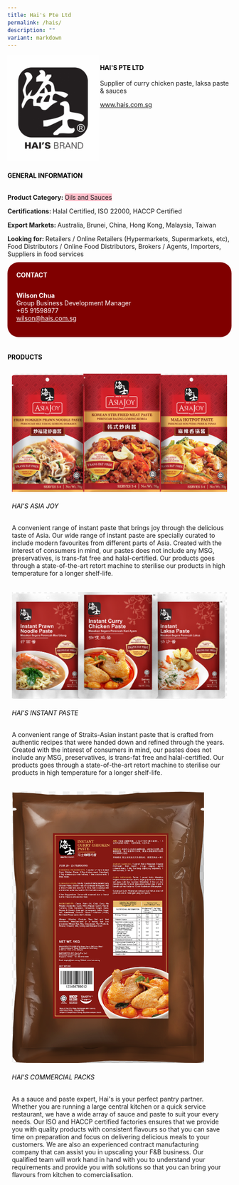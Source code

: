 ```yaml
---
title: Hai's Pte Ltd
permalink: /hais/
description: ""
variant: markdown
---
```

<div class="flex-paragraph"> 
<p style="text-transform: uppercase">
</p>
</div> 
<div class="flex-container" style="display: flex; flex-wrap: wrap;"> 
<div class="card sgds" style="flex: 1 1 40%; display: block;">
<img src="/images/hai_s_logo.jpg">
</div> 
<div class="card-sgds" style="flex: 1 1 58%; display: block; margin-left: 3px"> 
<h4 style="text-transform: uppercase; color: black;">
<b>Hai's Pte Ltd
</b>
</h4> 
<p>Supplier of curry chicken paste, laksa paste &amp; sauces
</p> 
<p>
<a href="https://www.hais.com.sg" target="_blank">www.hais.com.sg
</a>
</p> 
</div> 
</div> 
<h4 style="text-transform: uppercase; color: black;">
<b>General Information
</b>
</h4> 
<div class="flex-container" style="display: flex; flex-wrap: wrap;"> 
<div class="card sgds" style="flex: 1 1 65%; display: block; align-self: stretch"> 
<div class="flex-paragraph"> 
<p>
<b>Product Category: 
</b>
<span style="background-color: pink; border-radius: 10 px;">Oils and Sauces
</span>
</p> 
<p>
<b>Certifications: 
</b> Halal Certified, ISO 22000, HACCP Certified
</p> 
<p>
<b>Export Markets: 
</b>Australia, Brunei, China, Hong Kong, Malaysia, Taiwan
</p> 
<p style="margin-bottom: 10px;">
<b>Looking for: 
</b>Retailers / Online Retailers (Hypermarkets, Supermarkets, etc), Food Distributors / Online Food Distributors, Brokers / Agents, Importers, Suppliers in food services
</p> 
</div> 
</div> 
<div class="card sgds" style="flex: 1 1 35%; padding: 10px; display: block; background-color: maroon; border-radius: 25px; align-self: center;"> 
<h4 style="color: white; margin-top: 10px; margin-left: 10px;">CONTACT
</h4> 
<div class="flex-paragraph"> 
<p style="padding: 10px; color: white;">
<b>Wilson Chua
</b>
<br>Group Business Development Manager
<br>+65 91598977
<br>
<a href="mailto:wilson@hais.com.sg" style="color: white;">wilson@hais.com.sg
</a>
</p> 
</div> 
</div> 
</div> 
<br> 
<h4 style="text-transform: uppercase; color: black;">
<b>products
</b>
</h4> 
<div style="display: flex; flex-wrap: wrap;"> 
<div class="card sgds" style="flex: 1 1 47%; margin: 10px; display: block;"> 
<div class="flex-image" style="display: block;">
<img src="/images/hai_s_product1.PNG">
</div> 
<div class="flex-paragraph"> 
<h6 style="text-transform: uppercase; color: black;">Hai's Asia Joy
</h6> 
<p>A convenient range of instant paste that brings joy through the delicious taste of Asia. Our wide range of instant paste are specially curated to include modern favourites from different parts of Asia. Created with the interest of consumers in mind, our pastes does not include any MSG, preservatives, is trans-fat free and halal-certified. Our products goes through a state-of-the-art retort machine to sterilise our products in high temperature for a longer shelf-life.
</p>
</div> 
</div> 
<div class="card sgds" style="flex: 1 1 47%; margin: 10px; display: block;"> 
<div class="flex-image" style="display: block;">
<img src="/images/hai_s_product2.PNG">
</div> 
<div class="flex-paragraph"> 
<h6 style="text-transform: uppercase; color: black;"> Hai's Instant Paste
</h6> 
<p>A convenient range of Straits-Asian instant paste that is crafted from authentic recipes that were handed down and refined through the years. Created with the interest of consumers in mind, our pastes does not include any MSG, preservatives, is trans-fat free and halal-certified. Our products goes through a state-of-the-art retort machine to sterilise our products in high temperature for a longer shelf-life.
</p>
</div> 
</div> 
<div class="card sgds" style="flex: 1 1 47%; margin: 10px; display: block;"> 
<div class="flex-image" style="display: block;">
<img src="/images/hai_s_product3.PNG">
</div> 
<div class="flex-paragraph"> 
<h6 style="text-transform: uppercase; color: black;">Hai's Commercial Packs
</h6> 
<p>As a sauce and paste expert, Hai's is your perfect pantry partner. Whether you are running a large central kitchen or a quick service restaurant, we have a wide array of sauce and paste to suit your every needs. Our ISO and HACCP certified factories ensures that we provide you with quality products with consistent flavours so that you can save time on preparation and focus on delivering delicious meals to your customers. We are also an experienced contract manufacturing company that can assist you in upscaling your F&amp;B business. Our qualified team will work hand in hand with you to understand your requirements and provide you with solutions so that you can bring your flavours from kitchen to comercialisation.
</p>
</div> 
</div> 
</div>